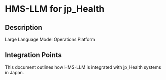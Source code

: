 # HMS-LLM for jp_Health

## Description

Large Language Model Operations Platform

## Integration Points

This document outlines how HMS-LLM is integrated with jp_Health systems in Japan.
